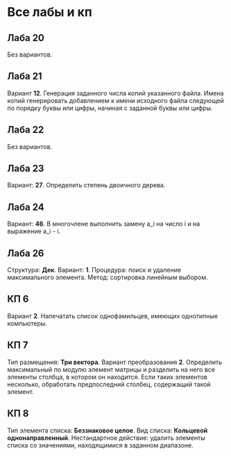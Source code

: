# Все лабы и кп

## Лаба 20

Без вариантов.

## Лаба 21

Вариант **12**. Генерация заданного числа копий указанного файла. Имена копий генерировать добавлением к имени исходного файла следующей по порядку буквы или цифры, начиная с заданной буквы или цифры.

## Лаба 22

Без вариантов.

## Лаба 23

Вариант: **27**. Определить степень двоичного дерева.

## Лаба 24

Вариант: **46**. В многочлене выполнить замену a_i на число i и на выражение a_i - i.

## Лаба 26

Структура: **Дек**. Вариант: **1**.
Процедура: поиск и удаление максимального элемента.
Метод: сортировка линейным выбором.

## КП 6

Вариант **2**. Напечатать список однофамильцев, имеющих однотипные компьютеры.

## КП 7

Тип размещения: **Три вектора**. Вариант преобразования **2**. Определить максимальный по модулю элемент матрицы и разделить на него все элементы столбца, в котором он
находится. Если таких элементов несколько, обработать предпоследний столбец, содержащий такой элемент.

## КП 8

Тип элемента списка: **Беззнаковое целое**. Вид списка: **Кольцевой однонаправленный**. Нестандартное действие: удалить элементы списка со значениями, находящимися в заданном диапазоне.
